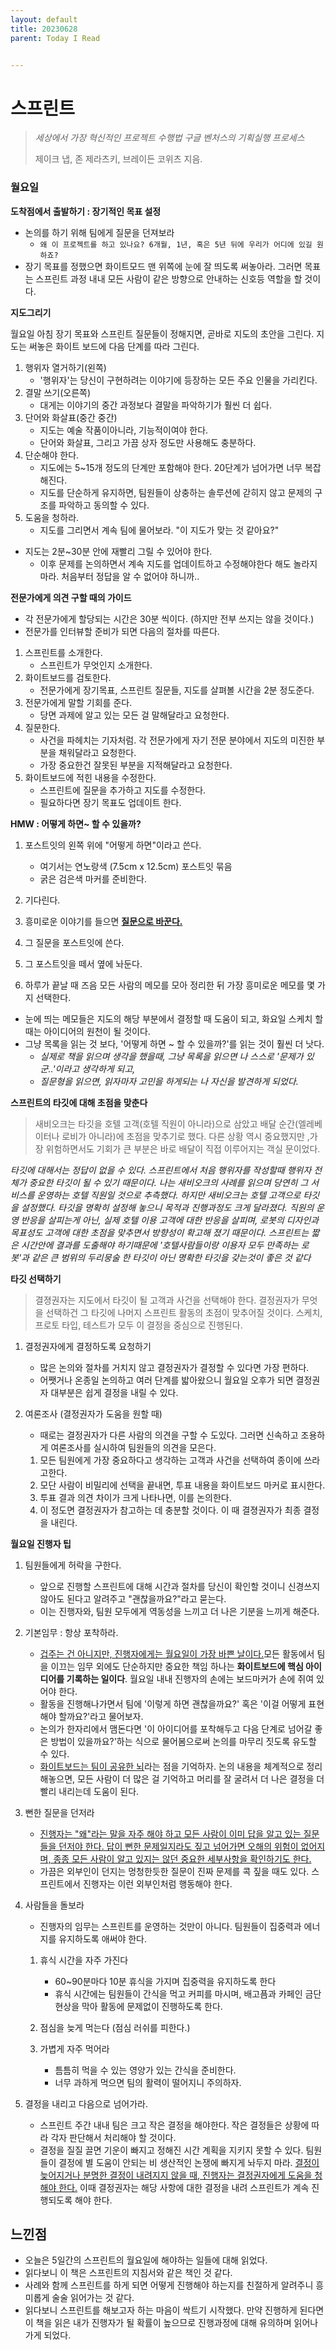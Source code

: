 ```yaml
---
layout: default
title: 20230628
parent: Today I Read


---
```


# 스프린트

> _세상에서 가장 혁신적인 프로젝트 수행법 구글 벤처스의 기획실행 프로세스_
>
> 제이크 냅, 존 제라츠키, 브레이든 코위츠 지음.



### 월요일

**도착점에서 출발하기 : 장기적인 목표 설정**

- 논의를 하기 위해 팀에게 질문을 던져보라
  -  `왜 이 프로젝트를 하고 있나요? 6개월, 1년, 혹은 5년 뒤에 우리가 어디에 있길 원하죠?`
- 장기 목표를 정했으면 화이트모드 맨 위쪽에 눈에 잘 띄도록 써놓아라. 그러면 목표는 스프린트 과정 내내 모든 사람이 같은 방향으로 안내하는 신호등 역할을 할 것이다.



**지도그리기**

월요일 아침 장기 목표와 스프린트 질문들이 정해지면, 곧바로 지도의 초안을 그린다. 지도는 써놓은 화이트 보드에 다음 단계를 따라 그린다.

1. 행위자 열거하기(왼쪽)
   - '행위자'는 당신이 구현하려는 이야기에 등장하는 모든 주요 인물을 가리킨다.
2. 결말 쓰기(오른쪽)
   - 대게는 이야기의 중간 과정보다 결말을 파악하기가 훨씬 더 쉽다.
3. 단어와 화살표(중간 중간)
   - 지도는 예술 작품이아니라, 기능적이여야 한다.
   - 단어와 화살표, 그리고 가끔 상자 정도만 사용해도 충분하다.
4. 단순해야 한다.
   - 지도에는 5~15개 정도의 단계만 포함해야 한다. 20단계가 넘어가면 너무 복잡해진다.
   - 지도를 단순하게 유지하면, 팀원들이 상충하는 솔루션에 갇히지 않고 문제의 구조를 파악하고 동의할 수 있다.
5. 도움을 청하라.
   - 지도를 그리면서 계속 팀에 물어보라. "이 지도가 맞는 것 같아요?"

- 지도는 2분~30분 안에 재빨리 그릴 수 있어야 한다.
  - 이후 문제를 논의하면서 계속 지도를 업데이트하고 수정해야한다 해도 놀라지 마라. 처음부터 정답을 알 수 없어야 하니까..



**전문가에게 의견 구할 때의 가이드**

- 각 전문가에게 할당되는 시간은 30분 씩이다. (하지만 전부 쓰지는 않을 것이다.)
- 전문가를 인터뷰할 준비가 되면 다음의 절차를 따른다.

1. 스프린트를 소개한다.
   - 스프린트가 무엇인지 소개한다.
2. 화이트보드를 검토한다.
   - 전문가에게 장기목표, 스프린트 질문들, 지도를 살펴볼 시간을 2분 정도준다.
3. 전문가에게 말할 기회를 준다.
   - 당면 과제에 알고 있는 모든 걸 말해달라고 요청한다.
4. 질문한다.
   - 사건을 파헤치는 기자처럼. 각 전문가에게 자기 전문 분야에서 지도의 미진한 부분을 채워달라고 요청한다.
   - 가장 중요한건 잘못된 부분을 지적해달라고 요청한다.
5. 화이트보드에 적힌 내용을 수정한다.
   - 스프린트에 질문을 추가하고 지도를 수정한다.
   - 필요하다면 장기 목표도 업데이트 한다.



**HMW : 어떻게 하면~  할 수 있을까?**

1. 포스트잇의 왼쪽 위에 "어떻게 하면"이라고 쓴다.
   - 여기서는 연노랑색 (7.5cm x 12.5cm) 포스트잇 묶음
   - 굵은 검은색 마커를 준비한다.
2. 기다린다.
3. 흥미로운 이야기를 들으면 **<u>질문으로 바꾼다.</u>**
4. 그 질문을 포스트잇에 쓴다.
5. 그 포스트잇을 떼서 옆에 놔둔다.

6. 하루가 끝날 때 즈음 모든 사람의 메모를 모아 정리한 뒤 가장 흥미로운 메모를 몇 가지 선택한다.

- 눈에 띄는 메모들은 지도의 해당 부분에서 결정할 때 도움이 되고, 화요일 스케치 할때는 아이디어의 원천이 될 것이다.
- 그냥 목록을 읽는 것 보다, '어떻게 하면 ~ 할 수 있을까?'를 읽는 것이 훨씬 더 낫다.
  - *실제로 책을 읽으며 생각을 했을때, 그냥 목록을 읽으면 나 스스로 '문제가 있군..'이라고 생각하게 되고,*
  - *질문형을 읽으면, 읽자마자 고민을 하게되는 나 자신을 발견하게 되었다.*



**스프린트의 타깃에 대해 초점을 맞춘다**

> 새비오크는 타깃을 호텔 고객(호텔 직원이 아니라)으로 삼았고 배달 순간(엘레베이터나 로비가 아니라)에 초점을 맞추기로 했다. 다른 상황 역시 중요했지만 ,가장 위험하면서도 기회가 큰 부분은 바로 배달이 직접 이루어지는 객실 문이었다.

*타깃에 대해서는 정답이 없을 수 있다. 스프린트에서 처음 행위자를 작성할때 행위자 전체가 중요한 타깃이 될 수 있기 때문이다. 나는 새비오크의 사례를 읽으며 당연히 그 서비스를 운영하는 호텔 직원일 것으로 추측했다. 하지만 새비오크는 호텔 고객으로 타깃을 설정했다. 타깃을 명확히 설정해 놓으니 목적과 진행과정도 크게 달라졌다. 직원의 운영 반응을 살피는게 아닌, 실제 호텔 이용 고객에 대한 반응을 살피며, 로봇의 디자인과 목표성도 고객에 대한 초점을 맞추면서 방향성이 확고해 졌기 때문이다. 스프린트는 짧은 시간안에 결과를 도출해야 하기때문에 '호텔사람들이랑 이용자 모두 만족하는 로봇'과 같은 큰 범위의 두리뭉술 한 타깃이 아닌 명확한 타깃을 갖는것이 좋은 것 같다*





**타깃 선택하기**

> 결졍권자는 지도에서 타깃이 될 고객과 사건을 선택해야 한다. 결정권자가 무엇을 선택하건 그 타깃에 나머지 스프린트 활동의 초점이 맞추어질 것이다. 스케치, 프로토 타입, 테스트가 모두 이 결정을 중심으로 진행된다.

1. 결정권자에게 결정하도록 요청하기

   - 많은 논의와 절차를 거치지 않고 결정권자가 결정할 수 있다면 가장 편하다.
   - 어쨋거나 온종일 논의하고 여러 단계를 밟아왔으니 월요일 오후가 되면 결정권자 대부분은 쉽게 결정을 내릴 수 있다.

2. 여론조사 (결정권자가 도움을 원할 때)

   - 때로는 결정권자가 다른 사람의 의견을 구할 수 도있다. 그러면 신속하고 조용하게 여론조사를 실시하여 팀원들의 의견을 모은다.

   1. 모든 팀원에게 가장 중요하다고 생각하는 고객과 사건을 선택하여 종이에 쓰라고한다.
   2. 모단 사람이 비밀리에 선택을 끝내면, 투표 내용을 화이트보드 마커로 표시한다.
   3. 투표 결과 의견 차이가 크게 나타나면, 이를 논의한다.
   4. 이 정도면 결정권자가 참고하는 데 충분할 것이다. 이 때 결졍권자가 최종 결정을 내린다.

**월요일 진행자 팁**

1. 팀원들에게 허락을 구한다.
   - 앞으로 진행할 스프린트에 대해 시간과 절차를 당신이 확인할 것이니 신경쓰지 않아도 된다고 알려주고 "괜찮을까요?"라고 묻는다.
   - 이는 진행자와, 팀원 모두에게 역동성을 느끼고 더 나은 기분을 느끼게 해준다.
2. 기본임무 : 항상 포착하라.
   - <u>겁주는 건 아니지만, 진행자에게는 월요일이 가장 바쁜 날이다.</u>모든 활동에서 팀을 이끄는 임무 외에도 단순하지만 중요한 책임 하나는 **화이트보드에 핵심 아이디어를 기록하는 일이다**. 월요일 내내 진행자의 손에는 보드마커가 손에 쥐여 있어야 한다.
   - 활동을 진행해나가면서 팀에 '이렇게 하면 괜찮을까요?' 혹은 '이걸 어떻게 표현해야 할까요?'라고 물어보자.
   - 논의가 한자리에서 맴돈다면 '이 아이디어를 포착해두고 다음 단계로 넘어갈 좋은 방법이 있을까요?'하는 식으로 물어봄으로써 논의를 마무리 짓도록 유도할 수 있다.
   - <u>화이트보드는 팀이 공유한 뇌</u>라는 점을 기억하자. 논의 내용을 체계적으로 정리해놓으면, 모든 사람이 더 많은 걸 기억하고 머리를 잘 굴려서 더 나은 결정을 더 빨리 내리는데 도움이 된다.

3. 뻔한 질문을 던저라
   - <u>진행자는 "왜"라는 말을 자주 해야 하고 모든 사람이 이미 답을 알고 있는 질문들을 던저야 한다. 답이 뻔한 문제일지라도 짚고 넘어가면 오해의 위험이 없어지며, 종종 모든 사람이 알고 있지는 않던 중요한 세부사항을 확인하기도 한다.</u>
   - 가끔은 외부인이 던지는 멍청한듯한 질문이 진짜 문제를 콕 짚을 때도 있다. 스프린트에서 진행자는 이런 외부인처럼 행동해야 한다.

4. 사람들을 돌보라

   - 진행자의 임무는 스프린트를 운영하는 것만이 아니다. 팀원들이 집중력과 에너지를 유지하도록 애써야 한다.

   1. 휴식 시간을 자주 가진다
      - 60~90분마다 10분 휴식을 가지며 집중력을 유지하도록 한다
      - 휴식 시간에는 팀원들이 간식을 먹고 커피를 마시며, 배고픔과 카페인 금단현상을 막아 활동에 문제없이 진행하도록 한다.

   2. 점심을 늦게 먹는다 (점심 러쉬를 피한다.)

   3. 가볍게 자주 먹어라
      - 틈틈히 먹을 수 있는 영양가 있는 간식을 준비한다.
      - 너무 과하게 먹으면 팀의 활력이 떨어지니 주의하자.

5. 결정을 내리고 다음으로 넘어가라.

   - 스프린트 주간 내내 팀은 크고 작은 결정을 해야한다. 작은 결정들은 상황에 따라 각자 판단해서 처리해야 할 것이다.
   - 결정을 질질 끌면 기운이 빠지고 정해진 시간 계획을 지키지 못할 수 있다. 팀원들이 결정에 별 도움이 안되는 비 생산적인 논쟁에 빠지게 놔두지 마라. <u>결정이 늦어지거나 분명한 결정이 내려지지 않을 때, 진행자는 결정권자에게 도움을 청해야 한다.</u> 이때 결정권자는 해당 사항에 대한 결정을 내려 스프린트가 계속 진행되도록 해야 한다.



## 느낀점

- 오늘은 5일간의 스프린트의 월요일에 해야하는 일들에 대해 읽었다.
- 읽다보니 이 책은 스프린트의 지침서와 같은 책인 것 같다.
- 사례와 함께 스프린트를 하게 되면 어떻게 진행해야 하는지를 친절하게 알려주니 흥미롭게 술술 읽어가는 것 같다.
- 읽다보니 스프린트를 해보고자 하는 마음이 싹트기 시작했다. 만약 진행하게 된다면 이 책을 읽은 내가 진행자가 될 확률이 높으므로 진행과정에 대해 유의하며 읽어나가게 되었다.

​	

